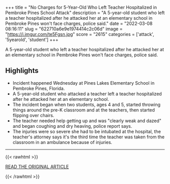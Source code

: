 +++
title = "No Charges for 5-Year-Old Who Left Teacher Hospitalized in Pembroke Pines School Attack"
description = "A 5-year-old student who left a teacher hospitalized after he attacked her at an elementary school in Pembroke Pines won't face charges, police said."
date = "2022-03-08 08:16:11"
slug = "622710a6e9e1974414c2c06d"
image = "https://i.imgur.com/te5Fgsn.jpg"
score = "2615"
categories = ['attack', '5yearold', 'student']
+++

A 5-year-old student who left a teacher hospitalized after he attacked her at an elementary school in Pembroke Pines won't face charges, police said.

## Highlights

- Incident happened Wednesday at Pines Lakes Elementary School in Pembroke Pines, Florida.
- A 5-year-old student who attacked a teacher left a teacher hospitalized after he attacked her at an elementary school.
- The incident began when two students, ages 4 and 5, started throwing things around the pre-K classroom and at the teachers, then started flipping over chairs.
- The teacher needed help getting up and was "clearly weak and dazed" and began coughing and dry heaving, police report says.
- The injuries were so severe she had to be intubated at the hospital, the teacher's attorney says it's the third time the teacher was taken from the classroom in an ambulance because of injuries.

---

{{< rawhtml >}}
  <p class="article-category">
    <a target="_blank" href="https://www.nbcmiami.com/news/local/teacher-hospitalized-after-attack-by-5-year-old-at-pembroke-pines-school/2707593/?amp">READ THE ORIGINAL ARTICLE</a>
  </p>
{{< /rawhtml >}}
